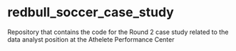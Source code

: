 # redbull_soccer_case_study
Repository that contains the code for the Round 2 case study related to the data analyst position at the Athelete Performance Center
